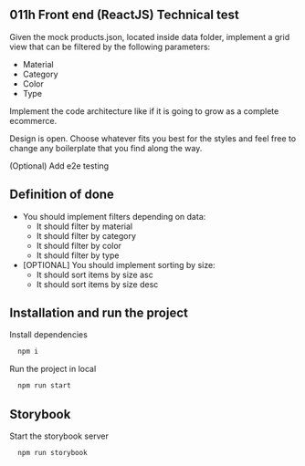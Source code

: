 ## 011h Front end (ReactJS) Technical test

Given the mock products.json, located inside data folder, implement a grid view that can be filtered by the following parameters:

- Material
- Category
- Color
- Type

Implement the code architecture like if it is going to grow as a complete ecommerce.

Design is open. Choose whatever fits you best for the styles and feel free to change any boilerplate that you find along the way.

(Optional) Add e2e testing

## Definition of done

- You should implement filters depending on data:
  - It should filter by material
  - It should filter by category
  - It should filter by color
  - It should filter by type
- [OPTIONAL] You should implement sorting by size:
  - It should sort items by size asc
  - It should sort items by size desc


## Installation and run the project

Install dependencies

```bash
  npm i
```

Run the project in local

```bash
  npm run start
```

## Storybook

Start the storybook server

```bash
  npm run storybook
```
